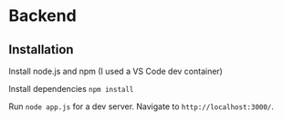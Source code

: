 # Backend


## Installation

Install node.js and npm (I used a VS Code dev container)

Install dependencies `npm install`

Run `node app.js` for a dev server. Navigate to `http://localhost:3000/`.